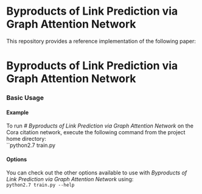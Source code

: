 # Byproducts of Link Prediction via Graph Attention Network

This repository provides a reference implementation of the following paper:
# Byproducts of Link Prediction via Graph Attention Network

### Basic Usage

#### Example
To run *# Byproducts of Link Prediction via Graph Attention Network* on the Cora citation network, execute the following command from the project home directory:<br/>
	``python2.7 train.py 

#### Options
You can check out the other options available to use with *Byproducts of Link Prediction via Graph Attention Network* using:<br/>
	``python2.7 train.py --help``
